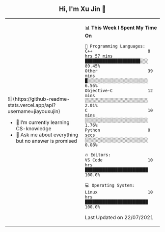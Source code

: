 <h2 align="center"> Hi, I'm Xu Jin 👋 </h2>

<table>
    <tr>
        <td valign="center" width="50%">
            ![](https://github-readme-stats.vercel.app/api?username=jiayouxujin)
            <ul>
                <li>🌱 I’m currently learning CS-knowledge</li>
                <li>💬 Ask me about everything but no answer is promised</li>
            </ul>
        </td>
       <td valign="top" width="50%">
    
<!--START_SECTION:waka-->
📊 **This Week I Spent My Time On** 

```text
💬 Programming Languages: 
C++                      8 hrs 57 mins       ██████████████████████░░░   89.45% 
Other                    39 mins             █░░░░░░░░░░░░░░░░░░░░░░░░   6.56% 
Objective-C              12 mins             ░░░░░░░░░░░░░░░░░░░░░░░░░   2.01% 
C                        10 mins             ░░░░░░░░░░░░░░░░░░░░░░░░░   1.76% 
Python                   0 secs              ░░░░░░░░░░░░░░░░░░░░░░░░░   0.08%

🔥 Editors: 
VS Code                  10 hrs              █████████████████████████   100.0%

💻 Operating System: 
Linux                    10 hrs              █████████████████████████   100.0%

```


 Last Updated on 22/07/2021
<!--END_SECTION:waka-->
</td></tr>
</table>
